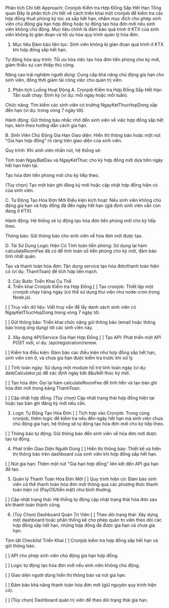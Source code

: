 Phân tích Chi tiết Approach: Cronjob Kiểm tra Hợp Đồng Sắp Hết Hạn
Tổng quan
Đây là phân tích chi tiết về cách triển khai một cronjob để kiểm tra các hợp đồng thuê phòng ký túc xá sắp hết hạn, nhằm mục đích cho phép sinh viên chủ động gia hạn hợp đồng hoặc tự động tạo hóa đơn mới nếu sinh viên không chủ động. Mục tiêu chính là đảm bảo quá trình ở KTX của sinh viên không bị gián đoạn và tối ưu hóa quy trình quản lý hóa đơn.

1. Mục tiêu
   Đảm bảo liên tục: Sinh viên không bị gián đoạn quá trình ở KTX khi hợp đồng sắp hết hạn.

Tự động hóa quy trình: Tối ưu hóa việc tạo hóa đơn tiền phòng cho kỳ mới, giảm thiểu sự can thiệp thủ công.

Nâng cao trải nghiệm người dùng: Cung cấp khả năng chủ động gia hạn cho sinh viên, đồng thời giảm tải công việc cho quản trị viên.

2. Phân tích Luồng Hoạt Động
   A. Cronjob Kiểm tra Hợp Đồng Sắp Hết Hạn
   Tần suất chạy: Định kỳ (ví dụ: mỗi ngày hoặc mỗi tuần).

Chức năng: Tìm kiếm các sinh viên có trường NgayKetThucHopDong sắp đến hạn (ví dụ: trong vòng 7 ngày tới).

Hành động: Gửi thông báo nhắc nhở đến sinh viên về việc hợp đồng sắp hết hạn, kèm theo hướng dẫn cách gia hạn.

B. Sinh Viên Chủ Động Gia Hạn
Giao diện: Hiển thị thông báo hoặc một nút "Gia hạn hợp đồng" rõ ràng trên giao diện của sinh viên.

Quy trình: Khi sinh viên nhấn nút, hệ thống sẽ:

Tính toán NgayBatDau và NgayKetThuc cho kỳ hợp đồng mới dựa trên ngày hết hạn hiện tại.

Tạo hóa đơn tiền phòng mới cho kỳ tiếp theo.

(Tùy chọn) Tạo một bản ghi đăng ký mới hoặc cập nhật hợp đồng hiện có của sinh viên.

C. Tự Động Tạo Hóa Đơn Mới
Điều kiện kích hoạt: Nếu sinh viên không chủ động gia hạn và hợp đồng đã đến ngày hết hạn (giả định sinh viên vẫn còn đang ở KTX).

Hành động: Hệ thống sẽ tự động tạo hóa đơn tiền phòng mới cho kỳ tiếp theo.

Thông báo: Gửi thông báo cho sinh viên về hóa đơn mới được tạo.

D. Tái Sử Dụng Logic Hiện Có
Tính toán tiền phòng: Sử dụng lại hàm calculateRoomFee đã có để tính toán số tiền phòng cho kỳ mới, đảm bảo tính nhất quán.

Tạo và thanh toán hóa đơn: Tận dụng service tạo hóa đơn/thanh toán hiện có (ví dụ: ThanhToan) để tích hợp liền mạch.

3. Các Bước Triển Khai Cụ Thể
1. Triển khai Cronjob Kiểm tra Hợp Đồng
   [ ] Tạo cronjob: Thiết lập một cronjob chạy hàng ngày (có thể sử dụng thư viện như node-cron trong Node.js).

[ ] Truy vấn dữ liệu: Viết truy vấn để lấy danh sách sinh viên có NgayKetThucHopDong trong vòng 7 ngày tới.

[ ] Gửi thông báo: Triển khai chức năng gửi thông báo (email hoặc thông báo trong ứng dụng) tới các sinh viên này.

2. Xây dựng API/Service Gia Hạn Hợp Đồng
   [ ] Tạo API: Phát triển một API POST mới, ví dụ: /api/registration/renew.

[ ] Kiểm tra điều kiện: Đảm bảo các điều kiện như hợp đồng sắp hết hạn, sinh viên còn ở, và chưa gia hạn được kiểm tra trước khi xử lý.

[ ] Tính toán ngày: Sử dụng một module hỗ trợ tính toán ngày (ví dụ: dateCalculator.js) để xác định ngày bắt đầu/kết thúc kỳ mới.

[ ] Tạo hóa đơn: Gọi lại hàm calculateRoomFee để tính tiền và tạo bản ghi hóa đơn mới trong bảng ThanhToan.

[ ] Cập nhật hợp đồng: (Tùy chọn) Cập nhật trạng thái hợp đồng hiện tại hoặc tạo bản ghi đăng ký mới nếu cần.

3. Logic Tự Động Tạo Hóa Đơn
   [ ] Tích hợp vào Cronjob: Trong cùng cronjob, thêm logic để kiểm tra nếu đến ngày hết hạn mà sinh viên chưa chủ động gia hạn, hệ thống sẽ tự động tạo hóa đơn mới cho kỳ tiếp theo.

[ ] Thông báo tự động: Gửi thông báo đến sinh viên về hóa đơn mới được tạo tự động.

4. Phát triển Giao Diện Người Dùng
   [ ] Hiển thị thông báo: Thiết kế và hiển thị thông báo trên dashboard của sinh viên khi hợp đồng sắp hết hạn.

[ ] Nút gia hạn: Thêm một nút "Gia hạn hợp đồng" liên kết đến API gia hạn đã tạo.

5. Quản lý Thanh Toán Hóa Đơn Mới
   [ ] Quy trình hiện có: Đảm bảo sinh viên có thể thanh toán hóa đơn mới thông qua các phương thức thanh toán hiện có (PayOS/tiền mặt) như bình thường.

[ ] Cập nhật trạng thái: Hệ thống tự động cập nhật trạng thái hóa đơn sau khi thanh toán thành công.

6. (Tùy Chọn) Dashboard Quản Trị Viên
   [ ] Theo dõi trạng thái: Xây dựng một dashboard hoặc phần thống kê cho phép quản trị viên theo dõi các hợp đồng sắp hết hạn, những hợp đồng đã được gia hạn và chưa gia hạn.

Tóm tắt Checklist Triển Khai
[ ] Cronjob kiểm tra hợp đồng sắp hết hạn và gửi thông báo.

[ ] API cho phép sinh viên chủ động gia hạn hợp đồng.

[ ] Logic tự động tạo hóa đơn mới nếu sinh viên không chủ động.

[ ] Giao diện người dùng hiển thị thông báo và nút gia hạn.

[ ] Đảm bảo khả năng thanh toán hóa đơn mới (giữ nguyên quy trình hiện có).

[ ] (Tùy chọn) Dashboard quản trị viên để theo dõi trạng thái gia hạn.
